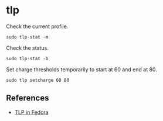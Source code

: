 # tlp

Check the current profile.

```console
sudo tlp-stat -m
```

Check the status.

```console
sudo tlp-stat -b
```

Set charge thresholds temporarily to start at 60 and end at 80.

```console
sudo tlp setcharge 60 80
```

## References

- [TLP in Fedora](https://linrunner.de/tlp/installation/fedora.html)
